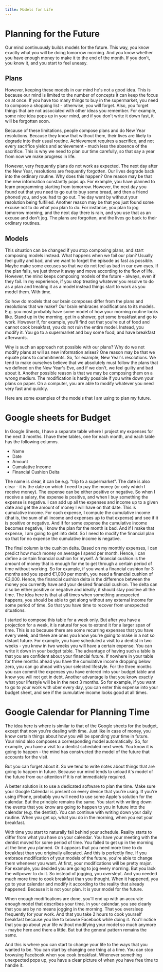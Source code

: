 ```yaml
---
title: Models for Life
---
```


# Planning for the Future
Our mind continuously builds models for the future. This way, you know exactly what you will be doing tomorrow morning. And you know whether you have enough money to make it to the end of the month. If you don't, you know it, and you start to feel uneasy.

## Plans
However, keeping these models in our mind he's not a good idea. This is because our mind is limited to the number of concepts it can keep the focus on at once. If you have too many things to buy in the supermarket, you need to compose a shopping list - otherwise, you will forget. Also, you forget things that are not associated with other ideas you remember. For example, some nice idea pops up in your mind, and if you don't write it down fast, it will be forgotten soon.

Because of these limitations, people compose plans and do New Year resolutions. Because they know that without them, their lives are likely to degrade into their usual routine. Achievement requires a sacrifice, and not every sacrifice yields and achievement - much less the absence of the sacrifice. This is why we need to plan our time carefully, so that say a year from now we make progress in life.

However, very frequently plans do not work as expected. The next day after the New Year, resolutions are frequently forgotten. Our lives degrade back into the ordinary routine. Why does this happen? One reason may be that the new information constantly pops up. For example, you have planned to learn programming starting from tomorrow. However, the next day you found out that you need to go out to buy some bread, and then a friend phoned you, and you had to go out. The day went by without your resolution being fulfilled. Another reason may be that you just found some excuse not to do what you plan to do. For instance, you plan to jog tomorrow morning, and the next day there is rain, and you use that as an excuse and don't jog. The plans are forgotten, and the lives go back to their ordinary routines.

## Models
This situation can be changed if you stop composing plans, and start composing models instead. What happens when we fail our plan? Usually feel guilty and bad, and we want to forget the episode as fast as possible. Maybe make some excuses so that we do not feel as bad in our own eyes. If the plan fails, we just throw it away and move according to the flow of life. However, the mind keeps composing models of the future - always, even if they fail. In my experience, if you stop treating whatever you resolve to do as a plan and treating it as a model instead things start to work as you model them. With time.

So how do models that our brain composes differ from the plans and resolutions that we make? Our brain embraces modifications to its models. E.g. you most probably have some model of how your morning routine looks like. Stand up in the morning, get in a shower, get some breakfast and go to work. However if, for example, you'll find out that you're out of food and cannot cook breakfast, you do not ruin the entire model. Instead, you modify it. You go to a supermarket and buy some food, and have breakfast afterwards.

Why is such an approach not possible with our plans? Why do we not modify plans at will as new information arises? One reason may be that we equate plans to commitments. So, for example, New Year's resolutions. We tend to make ourselves believe that we absolutely must follow the plans that we defined on the New Year's Eve, and if we don't, we feel guilty and bad about it. Another possible reason is that we may be composing them on a wrong medium. The modification is hardly possible if you write down your plans on paper. On a computer, you are able to modify whatever you need very fast and quickly.

Here are some examples of the models that I am using to plan my future.

# Google sheets for Budget
In Google Sheets, I have a separate table where I project my expenses for the next 3 months. I have three tables, one for each month, and each table has the following columns.

- Name
- Date
- Amount
- Cumulative Income
- Financial Cushion Delta

The name is clear, it can be e.g. "trip to a supermarket". The date is also clear - it is the date on which I need to pay the money (or only which I receive money). The expense can be either positive or negative. So when I receive a salary, the expense is positive, and when I buy something the expense is negative. I can add up all the expenses and income up to a given date and get the amount of money I will have on that date. This is cumulative income.  For each expense, I compute the cumulative income (that is, the sum of all income and expenses up to that expense) and see if it is positive or negative. And if for some expense the cumulative income becomes negative, I know the plan for the month is bad. And if I make that expense, I am going to get into debt. So I need to modify the financial plan so that for no expense the cumulative income is negative.

The final column is the cushion delta. Based on my monthly expenses, I can predict how much money on average I spend per month. Hence, I can define a certain financial cushion for myself. A financial cushion is the amount of money that is enough for me to get through a certain period of time without working. So for example, if you want a financial cushion for 3 months and you spend €1,000 per month, you need a financial cushion of €3,000. Hence, the financial cushion delta is the difference between the money you currently have and your desired financial cushion. The delta can also be either positive or negative and ideally, it should stay positive all the time. The idea here is that at all times when something unexpected happens, you should be able to get along without any external income for some period of time. So that you have time to recover from unexpected situations.

I started to compose this table for a week only. But after you have a projection for a week, it is natural for you to extend it for a larger span of time. This is so because there are some recurring expenses that you have every week, and there are ones you know you're going to make in a not so distant future. For example, you have scheduled a visit to a dentist in two weeks - you know in two weeks you will have a certain expense. You can write it down in your budget table. The advantage of having such a table is that you are confident about your financial future. If nowhere in your table for three months ahead you have the cumulative income dropping below zero, you can go ahead with your selected lifestyle. For the three months you can commit the expenses you have entered into your budget table and know you will not get in debt. Another advantage is that you know exactly what your lifestyle will be in the next 3 months. So for example, if you want to go to your work with uber every day, you can enter this expense into your budget sheet, and see if the cumulative income looks good at all times.

# Google Calendar for Planning Time
The idea here is where is similar to that of the Google sheets for the budget, except that now you're dealing with time. Just like in case of money, you know certain things about how you will be spending your time in future. Your mind also composes a corresponding model automatically. So, for example, you have a visit to a dentist scheduled next week. You know it is going to happen - the mind has constructed the model of the future that accounts for the visit.

But you can forget about it. So we tend to write notes about things that are going to happen in future. Because our mind tends to unload it's model of the future from our attention if it is not immediately required.

A better solution is to use a dedicated software to plan the time. Make sure your Google Calendar is present on every device that you're using. If you're using iPhone, probably you will need to use some Apple's solution for the calendar. But the principle remains the same. You start with writing down the events that you know are going to happen to you in future into the calendar (e.g. the dentist). You can continue with writing down your daily routine. When you get up, what you do in the morning, when you eat your breakfast.

With time you start to naturally fall behind your schedule. Reality starts to differ from what you have on your calendar. You have your meeting with the dentist moved for some period of time. You failed to get up in the morning at the time you planned. Or it appears that you need more time to do breakfast than you originally allocated. And this is perfectly fine. If you embrace modification of your models of the future, you're able to change them whenever you want. At first, your modifications will be pretty major. For example, you decided you are going to jog every morning. But you lack the willpower to do it. So instead of jogging, you overslept. And you needed much more time to cook breakfast than you thought. When it happened, you go to your calendar and modify it according to the reality that already happened. Because it is not your plan. It is your model for the future.

When enough modifications are done, you'll end up with an accurate enough model that describes your time. In your calendar, you see clearly that you are by no means jogging in the morning. That you oversleep frequently for your work. And that you take 2 hours to cook yourself breakfast because you like to browse Facebook while doing it. You'll notice that you go about your life without modifying your model so much anymore - maybe here and there a little. But but the general pattern remains the same.

And this is where you can start to change your life to the ways that you wanted to be. You can start by changing one thing at a time. You can stop browsing Facebook when you cook breakfast. Whenever something unexpected pops up, you have a clear picture of when you have free time to handle it.
